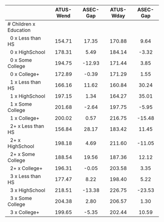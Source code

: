 
|                      |    ATUS-Wend |     ASEC-Gap |    ATUS-Wday |     ASEC-Gap |
| -------------------- | :----------: | :----------: | :----------: | :----------: |
| # Children x Education |              |              |              |              |
| &nbsp;&nbsp;0 x Less than HS |       154.71 |        17.35 |       170.88 |         9.64 |
| &nbsp;&nbsp;0 x HighSchool |       178.31 |         5.49 |       184.14 |        -3.32 |
| &nbsp;&nbsp;0 x Some College |       194.75 |       -12.93 |       171.44 |         3.85 |
| &nbsp;&nbsp;0 x College+ |       172.89 |        -0.39 |       171.29 |         1.55 |
| &nbsp;&nbsp;1 x Less than HS |       166.16 |        11.62 |       160.84 |        30.24 |
| &nbsp;&nbsp;1 x HighSchool |       197.15 |         1.34 |       164.27 |        35.01 |
| &nbsp;&nbsp;1 x Some College |       201.68 |        -2.64 |       197.75 |        -5.95 |
| &nbsp;&nbsp;1 x College+ |       200.02 |         0.57 |       216.75 |       -15.48 |
| &nbsp;&nbsp;2+ x Less than HS |       156.84 |        28.17 |       183.42 |        11.45 |
| &nbsp;&nbsp;2+ x HighSchool |       198.18 |         4.69 |       211.60 |       -11.05 |
| &nbsp;&nbsp;2+ x Some College |       188.54 |        19.56 |       187.36 |        12.12 |
| &nbsp;&nbsp;2+ x College+ |       196.31 |        -0.05 |       203.58 |         3.35 |
| &nbsp;&nbsp;3 x Less than HS |       177.47 |         8.22 |       198.40 |         5.22 |
| &nbsp;&nbsp;3 x HighSchool |       218.51 |       -13.38 |       226.75 |       -23.53 |
| &nbsp;&nbsp;3 x Some College |       204.38 |         2.80 |       206.57 |         1.30 |
| &nbsp;&nbsp;3 x College+ |       199.65 |        -5.35 |       202.44 |        10.59 |

